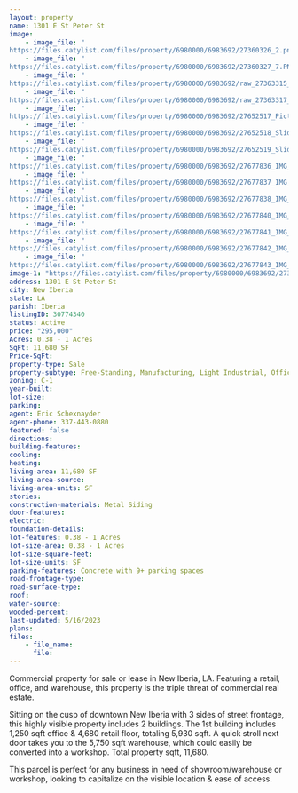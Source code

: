 ```yaml
---
layout: property
name: 1301 E St Peter St
image:
    - image_file: "https://files.catylist.com/files/property/6980000/6983692/27360326_2.png"
    - image_file: "https://files.catylist.com/files/property/6980000/6983692/27360327_7.PNG"
    - image_file: "https://files.catylist.com/files/property/6980000/6983692/raw_27363315_Flyer___Eric___1301_E_St_Peter.pdf"
    - image_file: "https://files.catylist.com/files/property/6980000/6983692/raw_27363317_Flood_Disc___Eric___1301_E_St_Peter.pdf"
    - image_file: "https://files.catylist.com/files/property/6980000/6983692/27652517_Picture3.png"
    - image_file: "https://files.catylist.com/files/property/6980000/6983692/27652518_Slide1.jpg"
    - image_file: "https://files.catylist.com/files/property/6980000/6983692/27652519_Slide2.jpg"
    - image_file: "https://files.catylist.com/files/property/6980000/6983692/27677836_IMG_5710.jpg"
    - image_file: "https://files.catylist.com/files/property/6980000/6983692/27677837_IMG_5715.jpg"
    - image_file: "https://files.catylist.com/files/property/6980000/6983692/27677838_IMG_5719.jpg"
    - image_file: "https://files.catylist.com/files/property/6980000/6983692/27677840_IMG_5728.jpg"
    - image_file: "https://files.catylist.com/files/property/6980000/6983692/27677841_IMG_5729.jpg"
    - image_file: "https://files.catylist.com/files/property/6980000/6983692/27677842_IMG_5730.jpg"
    - image_file: "https://files.catylist.com/files/property/6980000/6983692/27677843_IMG_5731.jpg"
image-1: "https://files.catylist.com/files/property/6980000/6983692/27360325_1.PNG"
address: 1301 E St Peter St
city: New Iberia
state: LA
parish: Iberia
listingID: 30774340
status: Active
price: "295,000"
Acres: 0.38 - 1 Acres
SqFt: 11,680 SF
Price-SqFt:
property-type: Sale
property-subtype: Free-Standing, Manufacturing, Light Industrial, Office Showroom, Warehouse/Distribution, Other
zoning: C-1
year-built:
lot-size:
parking:
agent: Eric Schexnayder
agent-phone: 337-443-0880
featured: false
directions:
building-features:
cooling:
heating:
living-area: 11,680 SF
living-area-source:
living-area-units: SF
stories:
construction-materials: Metal Siding
door-features:
electric:
foundation-details:
lot-features: 0.38 - 1 Acres
lot-size-area: 0.38 - 1 Acres
lot-size-square-feet:
lot-size-units: SF
parking-features: Concrete with 9+ parking spaces
road-frontage-type:
road-surface-type:
roof:
water-source:
wooded-percent:
last-updated: 5/16/2023
plans:
files:
    - file_name:
      file:
---
```

Commercial property for sale or lease in New Iberia, LA. Featuring a retail, office, and warehouse, this property is the triple threat of commercial real estate.Sitting on the cusp of downtown New Iberia with 3 sides of street frontage, this highly visible property includes 2 buildings. The 1st building includes 1,250 sqft office &amp; 4,680 retail floor, totaling 5,930 sqft. A quick stroll next door takes you to the 5,750 sqft warehouse, which could easily be converted into a workshop. Total property sqft, 11,680. This parcel is perfect for any business in need of showroom/warehouse or workshop, looking to capitalize on the visible location &amp; ease of access.
